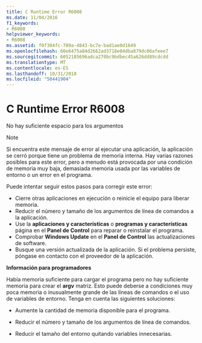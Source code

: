 ```yaml
---
title: C Runtime Error R6008
ms.date: 11/04/2016
f1_keywords:
- R6008
helpviewer_keywords:
- R6008
ms.assetid: f0f304fc-709a-4843-bc7e-bad1ae0d1649
ms.openlocfilehash: 60e6475a84d2662ad3718e04dba879dc06afeee7
ms.sourcegitcommit: 6052185696adca270bc9bdbec45a626dd89cdcdd
ms.translationtype: MT
ms.contentlocale: es-ES
ms.lasthandoff: 10/31/2018
ms.locfileid: "50441904"
---
```

# <a name="c-runtime-error-r6008"></a>C Runtime Error R6008

No hay suficiente espacio para los argumentos

> [!NOTE]
> Si encuentra este mensaje de error al ejecutar una aplicación, la aplicación se cerró porque tiene un problema de memoria interna. Hay varias razones posibles para este error, pero a menudo está provocada por una condición de memoria muy baja, demasiada memoria usada por las variables de entorno o un error en el programa.
>
> Puede intentar seguir estos pasos para corregir este error:
>
> - Cierre otras aplicaciones en ejecución o reinicie el equipo para liberar memoria.
> - Reducir el número y tamaño de los argumentos de línea de comandos a la aplicación.
> - Use la **aplicaciones y características** o **programas y características** página en el **Panel de Control** para reparar o reinstalar el programa.
> - Comprobar **Windows Update** en el **Panel de Control** las actualizaciones de software.
> - Busque una versión actualizada de la aplicación. Si el problema persiste, póngase en contacto con el proveedor de la aplicación.

**Información para programadores**

Había memoria suficiente para cargar el programa pero no hay suficiente memoria para crear el **argv** matriz. Esto puede deberse a condiciones muy poca memoria o inusualmente grande de las líneas de comandos o el uso de variables de entorno. Tenga en cuenta las siguientes soluciones:

- Aumente la cantidad de memoria disponible para el programa.

- Reducir el número y tamaño de los argumentos de línea de comandos.

- Reducir el tamaño del entorno quitando variables innecesarias.